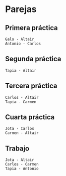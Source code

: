 # Parejas

## Primera práctica

```text
Galo - Altair
Antonio - Carlos
```

## Segunda práctica

```text
Tapia - Altair
```

## Tercera práctica

```text
Carlos - Altair
Tapia - Carmen  
```

## Cuarta práctica
```text
Jota - Carlos
Carmen - Altair
```

## Trabajo

```text
Jota - Altair
Carlos - Carmen
Tapia - Antonio
```
